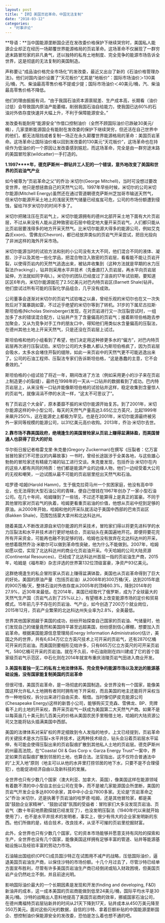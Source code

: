 ```yaml
---
layout: post
title: "【转】美国页岩革命，中国无法复制"
date: "2018-03-12"
categories: 
  - "时事评论"
---
```


**导语：**当中国能源垄断国企还在发改委价格保护下继续哭穷时，美国私人能源企业却正在经历一场颠覆世界能源格局的页岩革命。这场革命不仅展现了一群穷途末路冒险家的非凡勇气，还以独特的私有土地制度、完全竞争的能源市场告诉全世界，这是彻底的无法复制的美国制造。

声称要让“成品油价格完全市场化”的发改委，最近又出台了新的《石油价格管理办法》。他们对国内油价设置了“天花板价”尤其是“地板价”：国际市场油价＞130美元/桶，汽、柴油最高零售价格不提或少提；国际市场油价＜40美元/桶，汽、柴油最高零售价格不降低。

他们的理由振振有词，“由于我国石油资本源禀赋差、生产成本高，长期看（油价过低）会导致国内原油产能萎缩，削弱我国石油自给能力，使我国已达60%的石油对外依存度快速并大幅上升，不利于保障能源安全。”

发改委有能耐用“能源安全”作借口控制油价（全然不顾国际油价已跌破30美元/桶），几家垄断能源国企有能耐在发改委的保护下继续哭穷，但还活在自己世界中的他们，都无法阻挡或者复制一场正在永久颠覆世界能源格局的革命：美国页岩革命。这场革命让国际油价难以回到发改委的130美元“天花板价”，这场革命也在持续作为低油价的一个原因让发改委感到尴尬，而这场革命，完全是由一群穷途末路的美国冒险家(wildcatter)一手打造的。

**1.1997****年，德克萨斯州一群钻井工人犯的一个错误，意外地改变了美国和世界的页岩油气产业**

如今被尊为“页岩革命之父”的乔治·米切尔(George Mitchell)，当时可没想过要改变世界，他只是想拯救自己的天然气公司。1997年早些时候，米切尔的公司米切尔能源(Mitchell Energy)虽然还在通过管道朝德克萨斯州芝加哥市输送天然气，但米切尔能源开采土地上的浅层天然气储量已经岌岌可危，公司的市场份额遭到侵蚀，留给78岁米切尔的时间不多了。

米切尔把赌注压在页岩气上，米切尔能源拥有的德州北部开采土地下面有大片页岩层，不过从来没有人能从这种致密岩石层中稳定地大量开采页岩气，人们都只能从比页岩层要浅得多的地方开采天然气。比米切尔能源大得多的能源公司，例如艾克森(Exxon)、雪佛龙(Chevron)，都已经放弃类似的页岩气开采尝试，把目光投向了非洲这样的海外开采市场。

米切尔能源当时的试验方法和别的小公司没有太大不同，他们混合不同的液体、凝胶、沙子以及其他一些化学品，把混合物注入致密的页岩层，看看能不能让页岩开裂，以使得页岩内的天然气逃逸出来，被钻井收集到（这种方法就是早期的水力压裂法(fracking)），钻井则采用水平井技术（先垂直打入页岩层，再水平向页岩层延伸，方法就如同字母L）。米切尔的团队已经度过了沮丧的17年试验期，要知道区区6年内，米切尔能源就花了2.5亿美元对巴内特页岩区(Barnett Shale)钻井。他们尝试过所有可能的压裂化学品组合，几乎没有成效。

公司董事会逐渐对米切尔的页岩气试验嗤之以鼻，曾经乐观的米切尔也在又一次失败后对下属暴跳如雷，不过近乎绝望的米切尔等到了转机。31岁的下属尼古拉斯·斯坦伯格(Nicholas Steinsberger)发现，在对页岩进行又一次压裂尝试时，一组加多了水的错误混合配方，让钻井产生了含量偏高的页岩气；接着斯坦伯格跑去参加聚会，又从为竞争对手工作的朋友口中，得知他们用类似水含量偏高的压裂法，在德州其他土地上开采天然气，只是还没在页岩层上试过。

斯坦伯格和他的小组看到了希望，他们决定用这种掺更多水的“偏方”，对巴内特页岩层再次进行压裂试验。米切尔公司的大多数人都认为斯坦伯格疯了，因为页岩层会吸水，太多水会堵住开裂的缝隙，如此一来页岩中的天然气更不可能逃逸出来了。公司的石油工程师、压裂法专家们告诉斯坦伯格，“这是愚蠢的主意，它不会奏效的。”

斯坦伯格的小组试验了将近一年，期间改进了方法（例如采用更小的沙子来在页岩上制造更小的裂缝），最终在1998年的一天从一口钻井的数据看到了成功。巴内特页岩层上，从来没有一口钻井能像斯坦伯格的试验钻井这样，稳定收集到含量惊人的页岩气，就像涓涓不停的水流一样，“这太不可思议了”。

有了页岩这个大金矿，原本萎靡不振的米切尔能源开始复苏。到了2001年，米切尔能源这样的中小型公司，每天的天然气产量高达3.65亿立方英尺，比起1999年来飙升250%，这在能源史上都极为罕见。也是在2001年，米切尔能源最终被另外一家同等规模的能源公司，以31亿美元高价收购。2013年，乔治·米切尔去世。

**2.靠市场不靠美国政府，绝境逢生的美国冒险家从页岩上赚得盆满钵盈，而美国普通人也获得了巨大的好处**

华尔街日报记者格雷戈里·朱克曼(Gregory Zuckerman)在撰写《压裂者：亿万富翁冒险家们不可思议的内幕故事》一书时，曾经长途跋涉于全美各地，与这些雄心勃勃的冒险家还有精疲力竭的钻工进行交谈。朱克曼发现，包括乔治·米切尔在内的这些人都有共同的特质：他们都是能源产业的边缘人物，他们一边经受着大公司的无视和嘲笑，一边试图从最不可能的页岩层里挖出天然气和石油。

哈罗德·哈姆(Harold Hamm)，生于俄克拉荷马州一个贫困家庭，他没有高中毕业，也无法得到大型石油公司的青睐，便自己借钱在1967年创办了一家小型石油公司。在几十年间，哈姆赚到了一些钱，不过还不能算得上是真正的富豪。不同于其他冒险家对页岩气的执着，哈姆更看重页岩油的价值，他想从页岩中挖到足够的原油。从2000年开始，哈姆和他的开采队就活动于美国中西部的巴肯页岩区(Bakken Shale)，范围包括蒙大拿州和北达科达州。

随着美国人不断改进源自米切尔能源的开采技术，冒险家们得以将更先进科学的水力压裂法和水平井技术进行更好地结合，页岩钻头在美国遍地开花。即便将要花完所有开采资金，可能再也融不到足够的钱，哈姆也没有放弃在北达科达州的开采，他想着既然乔治·米歇尔可以做到革命性突破，他为什么不能做到。2007年，哈姆如愿以偿，实现了北达科达州的商业化页岩油开采。今天哈姆的公司大陆资源(Continental Resources)，已经成了北达科达州首屈一指的页岩油生产商，2015年，哈姆是《福布斯》杂志评选的世界第132位顶级富豪，净资产93亿美元。

这群绝境逢生的私企冒险家从页岩上赚得盆满钵盈，美国也从页岩革命得到了巨大的好处。美国的原油产量（包括页岩油）从2008年的300万桶/天，达到2015年底的900万桶/天，整体石油对外依存度从2005年的顶峰60.3%，降到2014年的27.9%，近30年来最低。在2014年，美国已经取代了俄罗斯，成为了全球最大的天然气生产国（页岩气占到了25%以上），有望根本上改变能源市场的定价和贸易模式。15年前几乎不存在的页岩油、气产业，如今创造了200万个就业岗位，2015年12月，页岩产业繁荣的北达科达州失业率为2.8%，全美最低。

世界其他国家觊觎于美国的成功，纷纷开始探查自己国家的页岩油、气储量时，他们发现自己的储量竟然和美国持平甚至远超美国，纷纷感到信心爆棚，想要加入页岩革命。根据美国能源信息管理局(Energy Information Administration)估计，美国之外的世界，共有6,634万亿立方英尺技术上可开采的页岩气，还有2870亿桶可开采的页岩油。而美国则要相形见绌许多，只有665万亿立方英尺的可开采页岩气，580亿桶可开采的页岩油。就在不久前，中石油刚刚在四川建成了它的首个国家级页岩气示范区，中石化则在2014年就宣布重庆涪陵页岩气田进入商业开发。

**3.美国有着独一无二的私有土地法律体系、完全竞争的能源市场以及发达的能源基础设施，没有国家能复制美国的页岩革命**

但很可惜，美国页岩革命，是一场彻底的美国制造。全世界没有一个国家，能像美国这样允许私人土地拥有者同时拥有地下开采权，而且美国的地主还能将开采权当作一种地役权，拆分出来进行自由买卖、租借。当时像切萨皮克能源公司(Chesapeake Energy)这样的新晋小公司，能够购买艾克森、雪佛龙、BP、壳牌看不上的土地的开采权，靠开采页岩气一跃成为美国第二大天然气产商。如果不是以每英亩几十美元到几百美元的价格从美国农民手里租借土地，哈姆的大陆资源公司又怎能将钻头插满美国中西部。

美国的法律体系对采矿权的界定细致到令人发指的地步。上文已经提到，页岩革命的关键技术是水力压裂+水平井技术，这两种技术结合，钻头会沿着页岩层水平延伸，有可能会使得压裂出来的页岩裂痕扩散到其他私人土地的页岩层。德克萨斯州的州最高法院，在“Coastal Oil & Gas Corp v. Garza Energy Trust”一案中，界定如果页岩裂痕扩散到邻居的土地，也算合法。法官指出，这不仅符合普通法中的“上天入地”原则（地主可以从他的水井里打捞邻居的地下水，只要不是不合理侵犯），也能促进经济自由以及新科技的发展。

全世界也只有少数几个国家（澳大利亚、加拿大、英国），像美国这样在能源领域有着数不清的中小型自主创业公司在竞争，而不是被几家能源国企所垄断，美国的页岩气开发企业多达8000余家，其中中小企业7800多家。无论是“页岩革命之父”乔治·米切尔，还是执著于页岩油的哈罗德·哈姆，还是其他冒险家，都是美国“鼓励企业家精神”、“鼓励试错”氛围的受益者：冒险家们大多没发现页岩油、页岩气（数十年前地质勘探就已经发现了），也没发明压裂法（1940年代以来就开始使用了），也不是水平井技术的发明者，事实上，很少有伟大的企业家发明新的东西。他们所做的是，结合技术，改良技术，从坚不可摧的页岩里挖掘财富。

此外，全世界也只有少数几个国家，它的资本市场能够并愿意支持有风险的探索和生产，全世界也没有几个国家，能像美国这样拥有足够丰富的管道、钻井等能源基础设施以及经验丰富的劳动力市场。

石油输出国组织(OPEC)成员国沙特正在试图用不减产的战略，压低国际油价，逼退美国页岩油生产商，以保住沙特的市场份额。十几个月过去了，尽管沙特已经单方面宣布胜利，尽管有许多美国页岩油生产商已经倒闭或陷入财政困境，但美国页岩产业仍然屹立不倒，并且前途光明。

影响国际油价最大的一个长期因素是发现和开发(finding and developing, F&D)新油井的成本，这一成本美国的页岩商能做到低至24美元/桶，国际平均水平是30美元/桶。沙特的战略出人意料地提高了美国页岩商的效率，挪威国家石油公司，在德州鹰福特页岩层钻新井的时间从21天下降到17天，钻井成本从450万美元降至350万美元。面对这些闪光的数据，自信的沙特、拿着巨额补贴的中国能源垄断国企、想控制油价保能源安全的发改委，恐怕是怎么着也想不通的吧。
